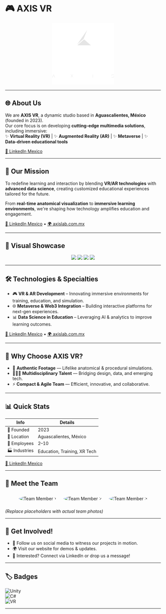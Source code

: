 # 🎮 AXIS VR

<p align="center">
  <img src="logo.svg" alt="AXIS VR Logo" width="200"/>
</p>

---

## 🌐 About Us

We are **AXIS VR**, a dynamic studio based in **Aguascalientes, México** (founded in 2023).  
Our core focus is on developing **cutting-edge multimedia solutions**, including immersive:  
✨ **Virtual Reality (VR)** | ✨ **Augmented Reality (AR)** | ✨ **Metaverse** | ✨ **Data-driven educational tools**

[🔗 LinkedIn Mexico][1]

---

## 🎯 Our Mission

To redefine learning and interaction by blending **VR/AR technologies** with **advanced data science**, creating customized educational experiences tailored for the future.

From **real-time anatomical visualization** to **immersive learning environments**, we're shaping how technology amplifies education and engagement.

[🔗 LinkedIn Mexico][1] • [🌍 axislab.com.mx][2]

---

## 📸 Visual Showcase

<p align="center">
  <a href="https://facebook.com/axisvr"><img src="https://img.shields.io/badge/Facebook-1877F2?style=for-the-badge&logo=facebook&logoColor=white"/></a>
  <a href="https://instagram.com/axis_vr/"><img src="https://img.shields.io/badge/Instagram-E4405F?style=for-the-badge&logo=instagram&logoColor=white"/></a>
  <a href="https://mx.linkedin.com/company/axis-vr"><img src="https://img.shields.io/badge/LinkedIn-0A66C2?style=for-the-badge&logo=linkedin&logoColor=white"/></a>
  <a href="https://axislab.com.mx"><img src="https://img.shields.io/badge/Website-000000?style=for-the-badge&logo=About.me&logoColor=white"/></a>
</p>

---

## 🛠️ Technologies & Specialties

- 🎮 **VR & AR Development** – Innovating immersive environments for training, education, and simulation.
- 🌐 **Metaverse & Web3 Integration** – Building interactive platforms for next-gen experiences.
- 📊 **Data Science in Education** – Leveraging AI & analytics to improve learning outcomes.

[🔗 LinkedIn Mexico][1] • [🌍 axislab.com.mx][3]

---

## 🚀 Why Choose AXIS VR?

- 🎥 **Authentic Footage** — Lifelike anatomical & procedural simulations.
- 🧑‍🤝‍🧑 **Multidisciplinary Talent** — Bridging design, data, and emerging tech.
- ⚡ **Compact & Agile Team** — Efficient, innovative, and collaborative.

---

## 📊 Quick Stats

| Info          | Details                      |
| ------------- | ---------------------------- |
| 📅 Founded    | 2023                         |
| 📍 Location   | Aguascalientes, México       |
| 👥 Employees  | 2–10                         |
| 🏭 Industries | Education, Training, XR Tech |

[🔗 LinkedIn Mexico][1]

---

## 👥 Meet the Team

<p align="center">
  <img src="https://via.placeholder.com/150" width="150" style="border-radius:50%; margin:10px" alt="Team Member 1"/>
  <img src="https://via.placeholder.com/150" width="150" style="border-radius:50%; margin:10px" alt="Team Member 2"/>
  <img src="https://via.placeholder.com/150" width="150" style="border-radius:50%; margin:10px" alt="Team Member 3"/>
</p>

_(Replace placeholders with actual team photos)_

---

## 🤝 Get Involved!

- 📱 Follow us on social media to witness our projects in motion.
- 🌍 Visit our website for demos & updates.
- 💬 Interested? Connect via LinkedIn or drop us a message!

---

## 🏷️ Badges

![Unity](https://img.shields.io/badge/Engine-Unity-100000?style=flat&logo=unity&logoColor=white)  
![C#](https://img.shields.io/badge/Code-C%23-239120?style=flat&logo=c-sharp&logoColor=white)  
![VR](https://img.shields.io/badge/Focus-VR/AR-blueviolet?style=flat&logo=oculus&logoColor=white)

---

[1]: https://mx.linkedin.com/company/axis-vr
[2]: https://axislab.com.mx
[3]: https://axislab.com.mx/education
